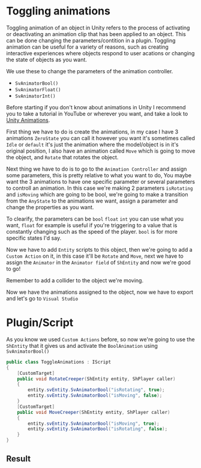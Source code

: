 # Toggling animations
Toggling animation of an object in Unity refers to the process of activating or deactivating an animation clip that has been applied to an object. This can be done changing the parameters/contition in a plugin. Toggling animation can be useful for a variety of reasons, such as creating interactive experiences where objects respond to user acations or changing the state of objects as you want.

We use these to change the parameters of the animation controller.
- `SvAnimatorBool()`
- `SvAnimatorFloat()`
- `SvAnimatorInt()`

Before starting if you don't know about animations in Unity I recommend you to take a tutorial in YouTube or wherever you want, and take a look to [Unity Animations](unityanimations.md).

First thing we have to do is create the animations, in my case I have 3 animations `ZeroState` you can call it however you want it's sometimes called `Idle` or `default` it's just the animation where the model/object is in it's original position, I also have an animation called `Move` which is going to move the object, and `Rotate` that rotates the object.

Next thing we have to do is to go to the `Animation Controller` and assign some parameters, this is pretty relative to what you want to do, You maybe want the 3 animations to have one specific parameter or several parameters to controll an animation. In this case we're making 2 parameters `isRotating` and `isMoving` which are going to be bool, we're going to make a transition from the `AnyState` to the animations we want, assign a parameter and change the properties as you want.

To clearify, the parameters can be `bool` `float` `int` you can use what you want, `float` for example is useful if you're triggering to a value that is constantly changing such as the speed of the player. `bool` is for more specific states I'd say.

Now we have to add `Entity` scripts to this object, then we're going to add a `Custom Action` on it, in this case it'll be `Rotate` and `Move`, next we have to assign the `Animator` in the `Animator field` of `ShEntity` and now we're good to go!

Remember to add a collider to the object we're moving.

[](src/ToggleAnimation.mp4 ':include :type=video controls width=100%')

Now we have the animations assigned to the object, now we have to export and let's go to `Visual Studio`

# Plugin/Script

As you know we used `Custom Actions` before, so now we're going to use the `ShEntity` that it gives us and activate the `BoolAnimation` using `SvAnimatorBool()`

[](src/ToggleAnimationScript.mp4 ':include :type=video controls width=100%')

```cs
public class ToggleAnimations : IScript
{
    [CustomTarget]
    public void RotateCreeper(ShEntity entity, ShPlayer caller)
    {
        entity.svEntity.SvAnimatorBool("isRotating", true);
        entity.svEntity.SvAnimatorBool("isMoving", false);
    }
    [CustomTarget]
    public void MoveCreeper(ShEntity entity, ShPlayer caller)
    {
        entity.svEntity.SvAnimatorBool("isMoving", true);
        entity.svEntity.SvAnimatorBool("isRotating", false);
    }
}
```

## Result

[](src/ToggleAnimationResult.mp4 ':include :type=video controls width=100%')